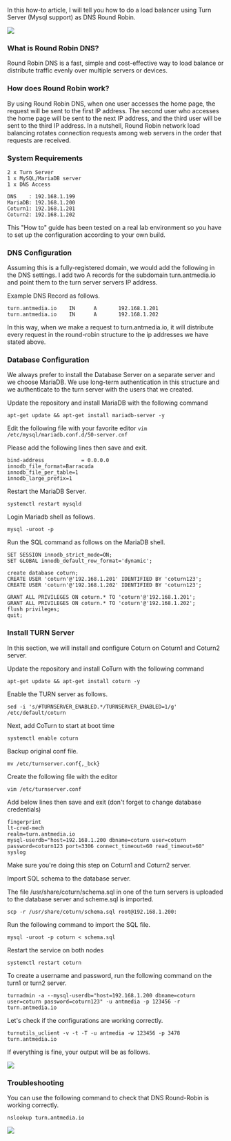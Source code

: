 In this how-to article, I will tell you how to do a load balancer using Turn Server (Mysql support) as DNS Round Robin.

![](https://raw.githubusercontent.com/wiki/ant-media/Ant-Media-Server/images/turn_dns_round_robin.png)

### What is Round Robin DNS?
Round Robin DNS is a fast, simple and cost-effective way to load balance or distribute traffic evenly over multiple servers or devices.

### How does Round Robin work?
By using Round Robin DNS, when one user accesses the home page, the request will be sent to the first IP address. The second user who accesses the home page will be sent to the next IP address, and the third user will be sent to the third IP address. In a nutshell, Round Robin network load balancing rotates connection requests among web servers in the order that requests are received.

### System Requirements
```
2 x Turn Server
1 x MySQL/MariaDB server
1 x DNS Access
```
```
DNS    : 192.168.1.199
MariaDB: 192.168.1.200
Coturn1: 192.168.1.201
Coturn2: 192.168.1.202
```
This "How to" guide has been tested on a real lab environment so you have to set up the configuration according to your own build.

### DNS Configuration

Assuming this is a fully-registered domain, we would add the following in the DNS settings. I add two A records for the subdomain turn.antmedia.io and point them to the turn server servers IP address.

Example DNS Record as follows.
```
turn.antmedia.io	IN		A		192.168.1.201
turn.antmedia.io	IN		A		192.168.1.202
```
In this way, when we make a request to turn.antmedia.io, it will distribute every request in the round-robin structure to the ip addresses we have stated above.

### Database Configuration

We always prefer to install the Database Server on a separate server and we choose MariaDB. We use long-term authentication in this structure and we authenticate to the turn server with the users that we created.

Update the repository and install MariaDB with the following command

`apt-get update && apt-get install mariadb-server -y`

Edit the following file with your favorite editor 
`vim /etc/mysql/mariadb.conf.d/50-server.cnf`

Please add the following lines then save and exit.
```
bind-address            = 0.0.0.0
innodb_file_format=Barracuda
innodb_file_per_table=1
innodb_large_prefix=1
```
Restart the MariaDB Server.

`systemctl restart mysqld`

Login Mariadb shell as follows.

`mysql -uroot -p `

Run the SQL command as follows on the MariaDB shell.

```
SET SESSION innodb_strict_mode=ON;
SET GLOBAL innodb_default_row_format='dynamic';

create database coturn;
CREATE USER 'coturn'@'192.168.1.201' IDENTIFIED BY 'coturn123';
CREATE USER 'coturn'@'192.168.1.202' IDENTIFIED BY 'coturn123';

GRANT ALL PRIVILEGES ON coturn.* TO 'coturn'@'192.168.1.201';
GRANT ALL PRIVILEGES ON coturn.* TO 'coturn'@'192.168.1.202';
flush privileges;
quit;
```
### Install TURN Server

In this section, we will install and configure Coturn on Coturn1 and Coturn2 server.

Update the repository and install CoTurn with the following command

`apt-get update && apt-get install coturn -y`

Enable the TURN server as follows.

`sed -i 's/#TURNSERVER_ENABLED.*/TURNSERVER_ENABLED=1/g' /etc/default/coturn`

Next, add CoTurn to start at boot time

`systemctl enable coturn`

Backup original conf file.

`mv /etc/turnserver.conf{,_bck}`

Create the following file with the editor

`vim /etc/turnserver.conf`

Add below lines then save and exit (don't forget to change database credentials)
```
fingerprint
lt-cred-mech
realm=turn.antmedia.io
mysql-userdb="host=192.168.1.200 dbname=coturn user=coturn password=coturn123 port=3306 connect_timeout=60 read_timeout=60"
syslog
```
Make sure you're doing this step on Coturn1 and Coturn2 server.

Import SQL schema to the database server.

The file /usr/share/coturn/schema.sql in one of the turn servers is uploaded to the database server and scheme.sql is imported.

`scp -r /usr/share/coturn/schema.sql root@192.168.1.200:`

Run the following command to import the SQL file.

`mysql -uroot -p coturn < schema.sql`

Restart the service on both nodes

`systemctl restart coturn`

To create a username and password, run the following command on the turn1 or turn2 server.

`turnadmin -a --mysql-userdb="host=192.168.1.200 dbname=coturn user=coturn password=coturn123" -u antmedia -p 123456 -r turn.antmedia.io`

Let's check if the configurations are working correctly.

`turnutils_uclient -v -t -T -u antmedia -w 123456 -p 3478 turn.antmedia.io`

If everything is fine, your output will be as follows.

![](https://raw.githubusercontent.com/wiki/ant-media/Ant-Media-Server/images/coturn-output.png)


### Troubleshooting

You can use the following command to check that DNS Round-Robin is working correctly.

`nslookup turn.antmedia.io`

![](https://raw.githubusercontent.com/wiki/ant-media/Ant-Media-Server/images/coturn-nslookup.png)
